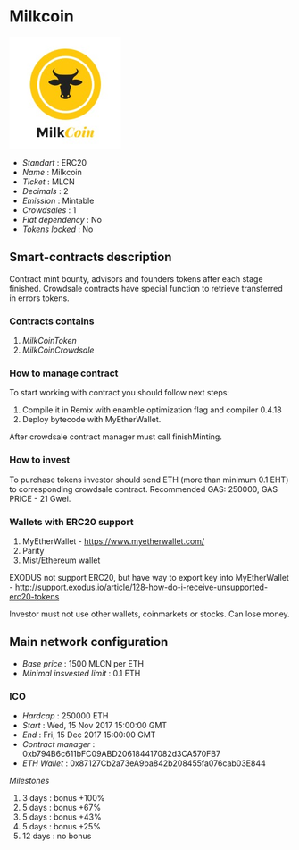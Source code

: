 <p align="center">
  <h1> Milkcoin</h1>
  <img src="./logo.png">
</p>


* _Standart_        : ERC20
* _Name_            : Milkcoin
* _Ticket_          : MLCN
* _Decimals_        : 2
* _Emission_        : Mintable
* _Crowdsales_      : 1
* _Fiat dependency_ : No
* _Tokens locked_   : No

## Smart-contracts description

Contract mint bounty, advisors and founders tokens after each stage finished. 
Crowdsale contracts have special function to retrieve transferred in errors tokens.

### Contracts contains
1. _MilkCoinToken_ 
2. _MilkCoinCrowdsale_

### How to manage contract
To start working with contract you should follow next steps:
1. Compile it in Remix with enamble optimization flag and compiler 0.4.18
2. Deploy bytecode with MyEtherWallet. 

After crowdsale contract manager must call finishMinting. 

### How to invest
To purchase tokens investor should send ETH (more than minimum 0.1 EHT) to corresponding crowdsale contract.
Recommended GAS: 250000, GAS PRICE - 21 Gwei.

### Wallets with ERC20 support
1. MyEtherWallet - https://www.myetherwallet.com/
2. Parity 
3. Mist/Ethereum wallet

EXODUS not support ERC20, but have way to export key into MyEtherWallet - http://support.exodus.io/article/128-how-do-i-receive-unsupported-erc20-tokens

Investor must not use other wallets, coinmarkets or stocks. Can lose money.

## Main network configuration

* _Base price_                 : 1500 MLCN per ETH
* _Minimal insvested limit_    : 0.1 ETH

### ICO
* _Hardcap_                    : 250000 ETH
* _Start_                      : Wed, 15 Nov 2017 15:00:00 GMT
* _End_                        : Fri, 15 Dec 2017 15:00:00 GMT
* _Contract manager_           : 0xb794B6c611bFC09ABD206184417082d3CA570FB7
* _ETH Wallet_                 : 0x87127Cb2a73eA9ba842b208455fa076cab03E844

_Milestones_

1. 3 days                      : bonus +100%
2. 5 days                      : bonus +67%
3. 5 days                      : bonus +43%
4. 5 days                      : bonus +25%
5. 12 days                     : no bonus

